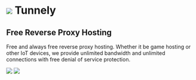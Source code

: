 # ![](https://nabyte.com/imgs/2ea46963b9cba1081867c2da1d00450807e1bed0tiny_small_logo.png) Tunnely

## Free Reverse Proxy Hosting

Free and always free reverse proxy hosting. Whether it be game
hosting or other IoT devices, we provide unlimited bandwidth
and unlimited connections with free denial of service protection.

![](https://nabyte.com/imgs/9ae3cbc51a1b4f575f3bfa69ed7882f68fc406b3Screenshot%20at%202021-06-30%2014-04-35.png)
![](https://nabyte.com/imgs/5db8616e06c87515566fd3eda9581b1eeac2e68fScreenshot%20at%202021-06-30%2014-04-56.png)
